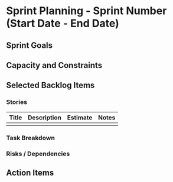 # Sprint Planning - Sprint Number (Start Date - End Date)

## Sprint Goals

<!-- Clear, concise statement of sprint goal(s) -->

## Capacity and Constraints

<!-- Notes about the sprint's capacity and any constraints for the upcoming sprint -->

## Selected Backlog Items

<!-- Backlog items that will be prioritized during this sprint -->

### Stories

<!-- Stories selected from the product backlog -->
<!-- These stories will be part of the sprint backlog once they've undergone task breakdown activities -->

| Title | Description | Estimate | Notes |
| ----- | ----------- | -------- | ----- |
|       |             |          |       |

### Task Breakdown

<!-- Selected stories broken down into manageable tasks to complete throughout this sprint -->
<!-- Tasks should not take more than 1 day to complete and will be the summable unit of work for estimating stories -->
<!-- Each story selected for this sprint should receive a dedicated subsection to show task breakdown and estimation -->

### Risks / Dependencies

<!-- List of known risks or blockers that could arise during this sprint -->
<!-- Mitigation strategies should be layed out for each risk individually -->

## Action Items

<!-- Actions to officially begin the planned sprint -->
